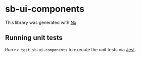 # sb-ui-components

This library was generated with [Nx](https://nx.dev).

## Running unit tests

Run `nx test sb-ui-components` to execute the unit tests via [Jest](https://jestjs.io).
